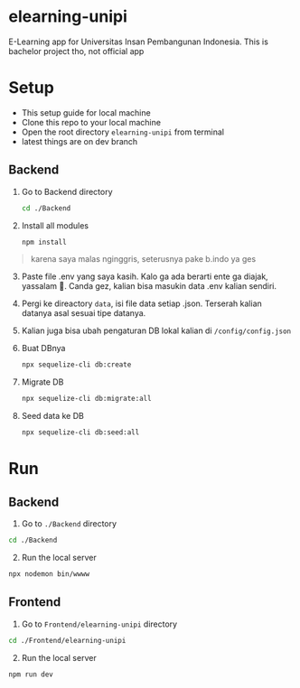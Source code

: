 # elearning-unipi

E-Learning app for Universitas Insan Pembangunan Indonesia. This is bachelor project tho, not official app

# Setup

- This setup guide for local machine
- Clone this repo to your local machine
- Open the root directory `elearning-unipi` from terminal
- latest things are on dev branch

## Backend

1. Go to Backend directory

   ```bash
   cd ./Backend
   ```

2. Install all modules

   ```bash
   npm install
   ```

> karena saya malas nginggris, seterusnya pake b.indo ya ges

3. Paste file .env yang saya kasih. Kalo ga ada berarti ente ga diajak, yassalam 🗿. Canda gez, kalian bisa masukin data .env kalian sendiri.

4. Pergi ke direactory `data`, isi file data setiap .json. Terserah kalian datanya asal sesuai tipe datanya.

5. Kalian juga bisa ubah pengaturan DB lokal kalian di `/config/config.json`

6. Buat DBnya

   ```bash
   npx sequelize-cli db:create
   ```

7. Migrate DB
   ```bash
   npx sequelize-cli db:migrate:all
   ```
8. Seed data ke DB
   ```bash
   npx sequelize-cli db:seed:all
   ```

# Run

## Backend

1. Go to `./Backend` directory

```bash
cd ./Backend
```

2. Run the local server

```bash
npx nodemon bin/wwww
```

## Frontend

1. Go to `Frontend/elearning-unipi` directory

```bash
cd ./Frontend/elearning-unipi
```

2. Run the local server

```bash
npm run dev
```
